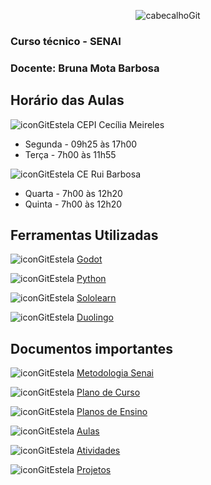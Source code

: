 <div align="center">
  
![cabecalhoGit](https://github.com/user-attachments/assets/6e5f5af9-8b9d-4e72-bffa-b3d5f04e1e68)

</div>

### Curso técnico - SENAI
### Docente: Bruna Mota Barbosa

## Horário das Aulas

![iconGitEstela](https://github.com/user-attachments/assets/ad15bd21-43ae-4e47-90af-05eec943db36) CEPI Cecília Meireles

  - Segunda - 09h25 às 17h00
  - Terça - 7h00 às 11h55

![iconGitEstela](https://github.com/user-attachments/assets/ad15bd21-43ae-4e47-90af-05eec943db36) CE Rui Barbosa

  - Quarta - 7h00 às 12h20
  - Quinta - 7h00 às 12h20

## Ferramentas Utilizadas

![iconGitEstela](https://github.com/user-attachments/assets/ad15bd21-43ae-4e47-90af-05eec943db36) [Godot](https://godotengine.org/download/windows/)

![iconGitEstela](https://github.com/user-attachments/assets/ad15bd21-43ae-4e47-90af-05eec943db36) [Python](https://www.python.org/downloads/)

![iconGitEstela](https://github.com/user-attachments/assets/ad15bd21-43ae-4e47-90af-05eec943db36) [Sololearn](https://www.sololearn.com/pt/)

![iconGitEstela](https://github.com/user-attachments/assets/ad15bd21-43ae-4e47-90af-05eec943db36) [Duolingo](https://pt.duolingo.com/)

## Documentos importantes

![iconGitEstela](https://github.com/user-attachments/assets/ad15bd21-43ae-4e47-90af-05eec943db36) [Metodologia Senai](https://github.com/user-attachments/files/18657295/Metodologia.de.Ensino.SENAI.pdf)

![iconGitEstela](https://github.com/user-attachments/assets/ad15bd21-43ae-4e47-90af-05eec943db36) [Plano de Curso](https://github.com/user-attachments/files/18769461/PC_SEDUC_Tecnico.em.Programacao.de.Jogos.Digitais.vs1.1.pdf)

![iconGitEstela](https://github.com/user-attachments/assets/ad15bd21-43ae-4e47-90af-05eec943db36) [Planos de Ensino](https://github.com/brunamota/DesenvolvimentoDeJogosDigitais/blob/main/MarkDown/PlanosDeEnsino.md)

![iconGitEstela](https://github.com/user-attachments/assets/ad15bd21-43ae-4e47-90af-05eec943db36) [Aulas](https://github.com/brunamota/DesenvolvimentoDeJogosDigitais/blob/main/MarkDown/Aulas.md)

![iconGitEstela](https://github.com/user-attachments/assets/ad15bd21-43ae-4e47-90af-05eec943db36) [Atividades](https://github.com/brunamota/ProgramacaoDeJogosDigitais/blob/main/MarkDown/Atividades.md)

![iconGitEstela](https://github.com/user-attachments/assets/ad15bd21-43ae-4e47-90af-05eec943db36) [Projetos](https://github.com/brunamota/DesenvolvimentoDeJogosDigitais/blob/main/MarkDown/Projetos.md)

